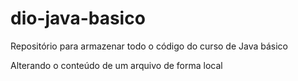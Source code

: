 # dio-java-basico
Repositório para armazenar todo o código do curso de Java básico

Alterando o conteúdo de um arquivo de forma local